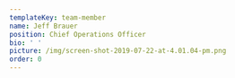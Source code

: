 ```yaml
---
templateKey: team-member
name: Jeff Brauer
position: Chief Operations Officer
bio: ' '
picture: /img/screen-shot-2019-07-22-at-4.01.04-pm.png
order: 0
---
```


